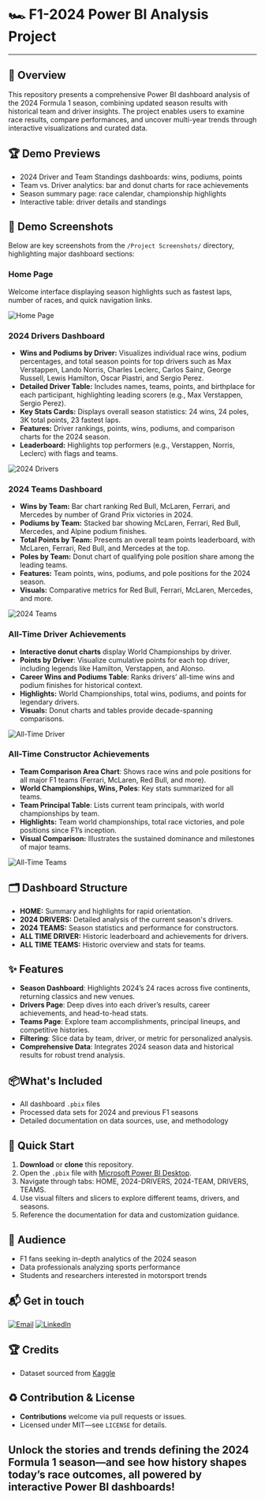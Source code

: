 # 🏎️ F1-2024 Power BI Analysis Project
---
## 🚦 Overview

This repository presents a comprehensive Power BI dashboard analysis of the 2024 Formula 1 season, combining updated season results with historical team and driver insights. The project enables users to examine race results, compare performances, and uncover multi-year trends through interactive visualizations and curated data.

## 🏆 Demo Previews

- 2024 Driver and Team Standings dashboards: wins, podiums, points
- Team vs. Driver analytics: bar and donut charts for race achievements
- Season summary page: race calendar, championship highlights
- Interactive table: driver details and standings

## 🏁 Demo Screenshots

Below are key screenshots from the `/Project Screenshots/` directory, highlighting major dashboard sections:

### Home Page

Welcome interface displaying season highlights such as fastest laps, number of races, and quick navigation links.

![Home Page](Project%20Screenshots/Home%20page.png)

### 2024 Drivers Dashboard
- **Wins and Podiums by Driver:** Visualizes individual race wins, podium percentages, and total season points for top drivers such as Max Verstappen, Lando Norris, Charles Leclerc, Carlos Sainz, George Russell, Lewis Hamilton, Oscar Piastri, and Sergio Perez.
- **Detailed Driver Table:** Includes names, teams, points, and birthplace for each participant, highlighting leading scorers (e.g., Max Verstappen, Sergio Perez).
- **Key Stats Cards:** Displays overall season statistics: 24 wins, 24 poles, 3K total points, 23 fastest laps.
- **Features:** Driver rankings, points, wins, podiums, and comparison charts for the 2024 season.
- **Leaderboard:** Highlights top performers (e.g., Verstappen, Norris, Leclerc) with flags and teams.

![2024 Drivers](Project%20Screenshots/2024%20DRIVERS.png)

### 2024 Teams Dashboard
- **Wins by Team:** Bar chart ranking Red Bull, McLaren, Ferrari, and Mercedes by number of Grand Prix victories in 2024.
- **Podiums by Team:** Stacked bar showing McLaren, Ferrari, Red Bull, Mercedes, and Alpine podium finishes.
- **Total Points by Team:** Presents an overall team points leaderboard, with McLaren, Ferrari, Red Bull, and Mercedes at the top.
- **Poles by Team:** Donut chart of qualifying pole position share among the leading teams.
- **Features:** Team points, wins, podiums, and pole positions for the 2024 season.
- **Visuals:** Comparative metrics for Red Bull, Ferrari, McLaren, Mercedes, and more.

![2024 Teams](Project%20Screenshots/2024%20TEAMS.png)

### All-Time Driver Achievements
- **Interactive donut charts** display World Championships by driver.
- **Points by Driver**: Visualize cumulative points for each top driver, including legends like Hamilton, Verstappen, and Alonso.
- **Career Wins and Podiums Table**: Ranks drivers’ all-time wins and podium finishes for historical context.
- **Highlights:** World Championships, total wins, podiums, and points for legendary drivers.
- **Visuals:** Donut charts and tables provide decade-spanning comparisons.

![All-Time Driver](Project%20Screenshots/ALL%20TIME%20DRIVER.png)

### All-Time Constructor Achievements
- **Team Comparison Area Chart**: Shows race wins and pole positions for all major F1 teams (Ferrari, McLaren, Red Bull, and more).
- **World Championships, Wins, Poles**: Key stats summarized for all teams.
- **Team Principal Table**: Lists current team principals, with world championships by team.
- **Highlights:** Team world championships, total race victories, and pole positions since F1’s inception.
- **Visual Comparison:** Illustrates the sustained dominance and milestones of major teams.

![All-Time Teams](Project%20Screenshots/ALL%20TIME%20TEAMS.png)

## 🗂️ Dashboard Structure

- **HOME:** Summary and highlights for rapid orientation.
- **2024 DRIVERS:** Detailed analysis of the current season's drivers.
- **2024 TEAMS:** Season statistics and performance for constructors.
- **ALL TIME DRIVER:** Historic leaderboard and achievements for drivers.
- **ALL TIME TEAMS:** Historic overview and stats for teams.

## ✨ Features

- **Season Dashboard**: Highlights 2024’s 24 races across five continents, returning classics and new venues.
- **Drivers Page**: Deep dives into each driver’s results, career achievements, and head-to-head stats.
- **Teams Page**: Explore team accomplishments, principal lineups, and competitive histories.
- **Filtering**: Slice data by team, driver, or metric for personalized analysis.
- **Comprehensive Data**: Integrates 2024 season data and historical results for robust trend analysis.

## 📦What's Included

- All dashboard `.pbix` files
- Processed data sets for 2024 and previous F1 seasons
- Detailed documentation on data sources, use, and methodology

## 🚀 Quick Start

1. **Download** or **clone** this repository.
2. Open the `.pbix` file with [Microsoft Power BI Desktop](https://powerbi.microsoft.com/).
3. Navigate through tabs: HOME, 2024-DRIVERS, 2024-TEAM, DRIVERS, TEAMS.
4. Use visual filters and slicers to explore different teams, drivers, and seasons.
5. Reference the documentation for data and customization guidance.

## 🎯 Audience

- F1 fans seeking in-depth analytics of the 2024 season
- Data professionals analyzing sports performance
- Students and researchers interested in motorsport trends

## 📬 Get in touch

[![Email](https://img.shields.io/badge/Gmail-D14836?style=for-the-badge&logo=gmail&logoColor=white)](mailto:singhalsahil22@gmail.com)
[![LinkedIn](https://img.shields.io/badge/LinkedIn-0A66C2?style=for-the-badge&logo=linkedin&logoColor=white)](https://www.linkedin.com/in/sahil-singhal-2b507823b/)


## 🏆 Credits

- Dataset sourced from [Kaggle](https://www.kaggle.com/)

## ♻️ Contribution & License

- **Contributions** welcome via pull requests or issues.
- Licensed under MIT—see `LICENSE` for details.

Unlock the stories and trends defining the 2024 Formula 1 season—and see how history shapes today’s race outcomes, all powered by interactive Power BI dashboards!
---
